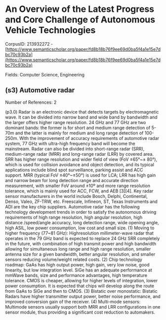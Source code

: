 # An Overview of the Latest Progress and Core Challenge of Autonomous Vehicle Technologies

CorpusID: 213932272 - [https://www.semanticscholar.org/paper/fd8b18b76f9ee69d0ba5f4a1e15e7dbc70c93b2a](https://www.semanticscholar.org/paper/fd8b18b76f9ee69d0ba5f4a1e15e7dbc70c93b2a)

Fields: Computer Science, Engineering

## (s3) Automotive radar
Number of References: 2

(p3.0) Radar is an electronic device that detects targets by electromagnetic wave. It can be divided into narrow band and wide band by bandwidth and the larger offers higher range resolution. 24 GHz and 77 GHz are two dominant bands: the former is for short and medium range detection of 5-70m and the latter is mainly for medium and long range detection of 100-250m. With the improvement of accuracy requirements of automotive radar system, 77 GHz with ultra-high frequency band will become the mainstream. Radar can also be divided into short-range radar (SRR), medium-range radar (MRR) and long-range radar (LRR) by covered area. SRR has higher range resolution and wider field of view (FoV ±65°~± 80°), which is used for collision avoidance and object detection, and its typical applications include blind spot surveillance, parking assist and ACC support. MRR (typical FoV ±40°~±50°) is used for LCA; LRR has high gain and narrow beam for long detection range and accurate direction measurement, with smaller FoV around ±10º and more range resolution tolerance, which is mainly used for ACC, FCW, and AEB [3][4]. Key radar sensor manufacturers in the world include Bosch, Delphi, Continental, Denso, Valeo, ZF-TRW, etc. Freescale, Infineon, ST, Texas Instruments and ADI are the key chip suppliers. Automotive radar has the following technology development trends in order to satisfy the autonomous driving requirements of high range resolution, high angular resolution, high distance /speed/angle accuracy, long detection range, wide opening angle, high ASIL, low power consumption, low cost and small size. (1) Moving to higher frequency (77~81 GHz): Highresolution millimeter-wave radar that operates in the 79 GHz band is expected to replace 24 GHz SRR completely in the future, with combination of high transmit power and high bandwidth allowing for simultaneous long range and high range resolution, smaller antenna size for a given bandwidth, better angular resolution, and smaller sensors reducing volume/weight related costs. (2) Chip technology roadmap: GaAs has high output power, high gain, very low noise, good linearity, but low integration level. SiGe has an adequate performance at mmWave bands, size and performance advantages, high temperature tolerance. CMOS is cheaper, allowing for higher levels of integration, lower power consumption. It is expected that chips will develop along the route from GaAs to SiGe and then to CMOS. (3) Bistatic over monostatic: Bistatic Radars have higher transmitter output power, better noise performance, and improved conversion gain of the receiver. (4) Multi-mode sensors: Multimode sensors usually support both MRR and LRR configurations in one sensor module, thus providing a significant cost reduction to automakers.
